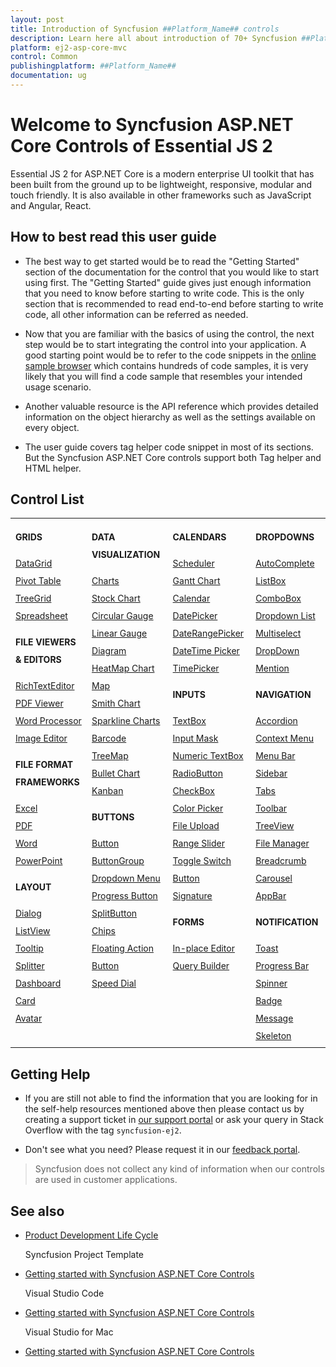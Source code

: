 ```yaml
---
layout: post
title: Introduction of Syncfusion ##Platform_Name## controls
description: Learn here all about introduction of 70+ Syncfusion ##Platform_Name## UI controls powered by Essential JS 2.
platform: ej2-asp-core-mvc
control: Common
publishingplatform: ##Platform_Name##
documentation: ug
---
```


# Welcome to Syncfusion ASP.NET Core Controls of Essential JS 2

Essential JS 2 for ASP.NET Core is a modern enterprise UI toolkit that has been built from the ground up to be lightweight, responsive, modular and touch friendly. It is also available in other frameworks such as JavaScript and Angular, React.

## How to best read this user guide

* The best way to get started would be to read the "Getting Started" section of the documentation for the control that you would like to start using first. The "Getting Started" guide gives just enough information that you need to know before starting to write code. This is the only section that is recommended to read end-to-end before starting to write code, all other information can be referred as needed.

* Now that you are familiar with the basics of using the control, the next step would be to start integrating the control into your application. A good starting point would be to refer to the code snippets in the [online sample browser](http://ej2.syncfusion.com/aspnetcore/) which contains hundreds of code samples, it is very likely that you will find a code sample that resembles your intended usage scenario.

* Another valuable resource is the API reference which provides detailed information on the object hierarchy as well as the settings available on every object.

* The user guide covers tag helper code snippet in most of its sections. But the Syncfusion ASP.NET Core controls support both Tag helper and HTML helper. 

## Control List

<style>
#table
{
border:0!important;
line-height: 2!important;
}

tr
{
border:0 !important;
}

td
{
border:0!important;
vertical-align: top;
}

.control-anchor-link
{
text-decoration: none!important;
font-size: 14px!important;
text-align: left!important;
}
.control-category
{
font-size: 14px!important;
text-align: left!important;
font-weight: bold!important;
border:0 !important;
}

</style>

<table id="table">
<tbody>
<colgroup>
<col style="width: 220px">
<col style="width: 260px">
<col style="width: 220px">
<col style="width: 220px">
</colgroup>
</tbody>
<tr>
    <td>
        <div><p class="control-category">GRIDS</p></div>
        <div class="control-anchor-link"><a target="_self" href="https://ej2.syncfusion.com/aspnetcore/documentation/grid/getting-started-core">DataGrid</a></div>
        <div class="control-anchor-link"><a target="_self" href="https://ej2.syncfusion.com/aspnetcore/documentation/pivot-table/getting-started">Pivot Table</a></div>
        <div class="control-anchor-link"><a target="_self" href="https://ej2.syncfusion.com/aspnetcore/documentation/tree-grid/getting-started-core">TreeGrid</a></div>
        <div class="control-anchor-link"><a target="_self" href="https://ej2.syncfusion.com/aspnetcore/documentation/spreadsheet/getting-started-core">Spreadsheet</a></div>
        <div><p class="control-category">FILE VIEWERS & EDITORS</p></div>
        <div class="control-anchor-link"><a target="_self" href="https://ej2.syncfusion.com/aspnetcore/documentation/rich-text-editor/getting-started">RichTextEditor</a></div>
        <div class="control-anchor-link"><a target="_self" href="https://ej2.syncfusion.com/aspnetcore/documentation/pdfviewer/getting-started">PDF Viewer</a></div>
        <div class="control-anchor-link"><a target="_self" href="https://ej2.syncfusion.com/aspnetcore/documentation/document-editor/getting-started-core">Word Processor</a></div>
        <div class="control-anchor-link"><a target="_self" href="https://ej2.syncfusion.com/aspnetcore/documentation/image-editor/getting-started">Image Editor</a></div>
        <div><p class="control-category">FILE FORMAT FRAMEWORKS</p></div>
        <div class="control-anchor-link"><a target="_self" href="https://help.syncfusion.com/file-formats/xlsio/create-read-edit-excel-files-in-asp-net-core-c-sharp">Excel</a></div>
        <div class="control-anchor-link"><a target="_self" href="https://help.syncfusion.com/file-formats/pdf/create-pdf-file-in-asp-net-core">PDF</a></div>
        <div class="control-anchor-link"><a target="_self" href="https://help.syncfusion.com/file-formats/docio/create-word-document-in-asp-net-core">Word</a></div>
        <div class="control-anchor-link"><a target="_self" href="https://help.syncfusion.com/file-formats/presentation/create-read-edit-powerpoint-files-in-asp-net-core-c-sharp">PowerPoint</a></div>
        <div><p class="control-category">LAYOUT</p></div>
        <div class="control-anchor-link"><a target="_self" href="https://ej2.syncfusion.com/aspnetcore/documentation/dialog/getting-started">Dialog</a></div>
        <div class="control-anchor-link"><a target="_self" href="https://ej2.syncfusion.com/aspnetcore/documentation/listview/getting-started">ListView</a></div>
        <div class="control-anchor-link"><a target="_self" href="https://ej2.syncfusion.com/aspnetcore/documentation/tooltip/getting-started-asp-core">Tooltip</a></div>
        <div class="control-anchor-link"><a target="_self" href="https://ej2.syncfusion.com/aspnetcore/documentation/splitter/getting-started">Splitter</a></div>
        <div class="control-anchor-link"><a target="_self" href="https://ej2.syncfusion.com/aspnetcore/documentation/dashboard-layout/getting-started/">Dashboard</a></div>
        <div class="control-anchor-link"><a target="_self" href="https://ej2.syncfusion.com/aspnetcore/documentation/card/getting-started">Card</a></div>
        <div class="control-anchor-link"><a target="_self" href="https://ej2.syncfusion.com/aspnetcore/documentation/avatar/getting-started-asp-core">Avatar</a></div>
    </td>
    <td>
        <div><p class="control-category">DATA VISUALIZATION</p></div>
        <div class="control-anchor-link"><a target="_self" href="https://ej2.syncfusion.com/aspnetcore/documentation/chart/getting-started">Charts</a></div>
        <div class="control-anchor-link"><a target="_self" href="https://ej2.syncfusion.com/aspnetcore/documentation/stock-chart/getting-started">Stock Chart</a></div>
        <div class="control-anchor-link"><a target="_self" href="https://ej2.syncfusion.com/aspnetcore/documentation/circular-gauge/getting-started">Circular Gauge</a></div>
        <div class="control-anchor-link"><a target="_self" href="https://ej2.syncfusion.com/aspnetcore/documentation/linear-gauge/getting-started">Linear Gauge</a></div>
        <div class="control-anchor-link"><a target="_self" href="https://ej2.syncfusion.com/aspnetcore/documentation/diagram/getting-started">Diagram</a></div>
        <div class="control-anchor-link"><a target="_self" href="https://ej2.syncfusion.com/aspnetcore/documentation/heatmap-chart/getting-started">HeatMap Chart</a></div>
        <div class="control-anchor-link"><a target="_self" href="https://ej2.syncfusion.com/aspnetcore/documentation/maps/getting-started">Map</a></div>
        <div class="control-anchor-link"><a target="_self" href="https://ej2.syncfusion.com/aspnetcore/documentation/smithchart/getting-started">Smith Chart</a></div>
        <div class="control-anchor-link"><a target="_self" href="https://ej2.syncfusion.com/aspnetcore/documentation/sparkline/getting-started">Sparkline Charts</a></div>
        <div class="control-anchor-link"><a target="_self" href="https://ej2.syncfusion.com/aspnetcore/documentation/barcode/getting-started">Barcode</a></div>
        <div class="control-anchor-link"><a target="_self" href="https://ej2.syncfusion.com/aspnetcore/documentation/treemap/getting-started">TreeMap</a></div>
        <div class="control-anchor-link"><a target="_self" href="https://ej2.syncfusion.com/aspnetcore/documentation/bullet-chart/getting-started">Bullet Chart</a></div>
        <div class="control-anchor-link"><a target="_self" href="https://ej2.syncfusion.com/aspnetcore/documentation/kanban/getting-started">Kanban</a></div>
        <div><p class="control-category">BUTTONS</p></div>
        <div class="control-anchor-link"><a target="_self" href="https://ej2.syncfusion.com/aspnetcore/documentation/button/getting-started">Button</a></div>
        <div class="control-anchor-link"><a target="_self" href="https://ej2.syncfusion.com/aspnetcore/documentation/button-group/getting-started">ButtonGroup</a></div>
        <div class="control-anchor-link"><a target="_self" href="https://ej2.syncfusion.com/aspnetcore/documentation/drop-down-button/getting-started">Dropdown Menu</a></div>
        <div class="control-anchor-link"><a target="_self" href="https://ej2.syncfusion.com/aspnetcore/documentation/progress-button/getting-started">Progress Button</a></div>
        <div class="control-anchor-link"><a target="_self" href="https://ej2.syncfusion.com/aspnetcore/documentation/split-button/getting-started">SplitButton</a></div>
        <div class="control-anchor-link"><a target="_self" href="https://ej2.syncfusion.com/aspnetcore/documentation/chips/getting-started">Chips</a></div>
        <div class="control-anchor-link"><a target="_self" href="https://ej2.syncfusion.com/aspnetcore/documentation/floating-action-button/getting-started">Floating Action Button</a></div>
        <div class="control-anchor-link"><a target="_self" href="https://ej2.syncfusion.com/aspnetcore/documentation/speeddial/getting-started">Speed Dial</a></div>
    </td>
    <td>
        <div><p class="control-category">CALENDARS</p></div>
        <div class="control-anchor-link"><a target="_self" href="https://ej2.syncfusion.com/aspnetcore/documentation/schedule/getting-started">Scheduler</a></div>
        <div class="control-anchor-link"><a target="_self" href="https://ej2.syncfusion.com/aspnetcore/documentation/gantt/getting-started">Gantt Chart</a></div>
        <div class="control-anchor-link"><a target="_self" href="https://ej2.syncfusion.com/aspnetcore/documentation/calendar/getting-started">Calendar</a></div>
        <div class="control-anchor-link"><a target="_self" href="https://ej2.syncfusion.com/aspnetcore/documentation/datepicker/getting-started">DatePicker</a></div>
        <div class="control-anchor-link"><a target="_self" href="https://ej2.syncfusion.com/aspnetcore/documentation/daterangepicker/getting-started">DateRangePicker</a></div>
        <div class="control-anchor-link"><a target="_self" href="https://ej2.syncfusion.com/aspnetcore/documentation/datetimepicker/getting-started">DateTime Picker</a></div>
        <div class="control-anchor-link"><a target="_self" href="https://ej2.syncfusion.com/aspnetcore/documentation/timepicker/getting-started">TimePicker</a></div>
        <div><p class="control-category">INPUTS</p></div>
        <div class="control-anchor-link"><a target="_self" href="https://ej2.syncfusion.com/aspnetcore/documentation/textbox/getting-started">TextBox</a></div>
        <div class="control-anchor-link"><a target="_self" href="https://ej2.syncfusion.com/aspnetcore/documentation/maskedtextbox/getting-started/">Input Mask</a></div>
        <div class="control-anchor-link"><a target="_self" href="https://ej2.syncfusion.com/aspnetcore/documentation/numerictextbox/getting-started">Numeric TextBox</a></div>
        <div class="control-anchor-link"><a target="_self" href="https://ej2.syncfusion.com/aspnetcore/documentation/radio-button/getting-started">RadioButton</a></div>
        <div class="control-anchor-link"><a target="_self" href="https://ej2.syncfusion.com/aspnetcore/documentation/check-box/getting-started">CheckBox</a></div>
        <div class="control-anchor-link"><a target="_self" href="https://ej2.syncfusion.com/aspnetcore/documentation/color-picker/getting-started">Color Picker</a></div>
        <div class="control-anchor-link"><a target="_self" href="https://ej2.syncfusion.com/aspnetcore/documentation/uploader/getting-started">File Upload</a></div>
        <div class="control-anchor-link"><a target="_self" href="https://ej2.syncfusion.com/aspnetcore/documentation/range-slider/getting-started">Range Slider</a></div>
        <div class="control-anchor-link"><a target="_self" href="https://ej2.syncfusion.com/aspnetcore/documentation/switch/getting-started">Toggle Switch Button</a></div>
        <div class="control-anchor-link"><a target="_self" href="https://ej2.syncfusion.com/aspnetcore/documentation/signature/getting-started">Signature</a></div>
        <div><p class="control-category">FORMS</p></div>
        <div class="control-anchor-link"><a target="_self" href="https://ej2.syncfusion.com/aspnetcore/documentation/in-place-editor/getting-started">In-place Editor</a></div>
        <div class="control-anchor-link"><a target="_self" href="https://ej2.syncfusion.com/aspnetcore/documentation/query-builder/getting-started">Query Builder</a></div>
    </td>
    <td>
        <div><p class="control-category">DROPDOWNS</p></div>
        <div class="control-anchor-link"><a target="_self" href="https://ej2.syncfusion.com/aspnetcore/documentation/auto-complete/getting-started">AutoComplete</a></div>
        <div class="control-anchor-link"><a target="_self" href="https://ej2.syncfusion.com/aspnetcore/documentation/list-box/getting-started-core">ListBox</a></div>
        <div class="control-anchor-link"><a target="_self" href="https://ej2.syncfusion.com/aspnetcore/documentation/combo-box/getting-started">ComboBox</a></div>
        <div class="control-anchor-link"><a target="_self" href="https://ej2.syncfusion.com/aspnetcore/documentation/drop-down-list/getting-started">Dropdown List</a></div>
        <div class="control-anchor-link"><a target="_self" href="https://ej2.syncfusion.com/aspnetcore/documentation/multi-select/getting-started">Multiselect DropDown</a></div>
        <div class="control-anchor-link"><a target="_self" href="https://ej2.syncfusion.com/aspnetcore/documentation/mention/getting-started">Mention</a></div>
        <div><p class="control-category">NAVIGATION</p></div>
        <div class="control-anchor-link"><a target="_self" href="https://ej2.syncfusion.com/aspnetcore/documentation/accordion/getting-started">Accordion</a></div>
        <div class="control-anchor-link"><a target="_self" href="https://ej2.syncfusion.com/aspnetcore/documentation/context-menu/getting-started">Context Menu</a></div>
        <div class="control-anchor-link"><a target="_self" href="https://ej2.syncfusion.com/aspnetcore/documentation/menu/getting-started">Menu Bar</a></div>
        <div class="control-anchor-link"><a target="_self" href="https://ej2.syncfusion.com/aspnetcore/documentation/sidebar/getting-started">Sidebar</a></div>
        <div class="control-anchor-link"><a target="_self" href="https://ej2.syncfusion.com/aspnetcore/documentation/tab/getting-started">Tabs</a></div>
        <div class="control-anchor-link"><a target="_self" href="https://ej2.syncfusion.com/aspnetcore/documentation/toolbar/getting-started">Toolbar</a></div>
        <div class="control-anchor-link"><a target="_self" href="https://ej2.syncfusion.com/aspnetcore/documentation/treeview/getting-started">TreeView</a></div>
        <div class="control-anchor-link"><a target="_self" href="https://ej2.syncfusion.com/aspnetcore/documentation/file-manager/getting-started">File Manager</a></div>
        <div class="control-anchor-link"><a target="_self" href="https://ej2.syncfusion.com/aspnetcore/documentation/breadcrumb/getting-started">Breadcrumb</a></div>
        <div class="control-anchor-link"><a target="_self" href="https://ej2.syncfusion.com/aspnetcore/documentation/carousel/getting-started">Carousel</a></div>
        <div class="control-anchor-link"><a target="_self" href="https://ej2.syncfusion.com/aspnetcore/documentation/appbar/getting-started">AppBar</a></div>
        <div><p class="control-category">NOTIFICATION</p></div>
        <div class="control-anchor-link"><a target="_self" href="https://ej2.syncfusion.com/aspnetcore/documentation/toast/getting-started">Toast</a></div>
        <div class="control-anchor-link"><a target="_self" href="https://ej2.syncfusion.com/aspnetcore/documentation/progress-bar/getting-started">Progress Bar</a></div>
        <div class="control-anchor-link"><a target="_self" href="https://ej2.syncfusion.com/aspnetcore/documentation/spinner/getting-started-asp-core">Spinner</a></div>
        <div class="control-anchor-link"><a target="_self" href="https://ej2.syncfusion.com/aspnetcore/documentation/badge/getting-started-asp-core">Badge</a></div>
        <div class="control-anchor-link"><a target="_self" href="https://ej2.syncfusion.com/aspnetcore/documentation/message/getting-started">Message</a></div>
        <div class="control-anchor-link"><a target="_self" href="https://ej2.syncfusion.com/aspnetcore/documentation/skeleton/getting-started">Skeleton</a></div>
    </td>
</tr>
</table>
<!-- markdownlint-enable MD033 MD018 -->

## Getting Help

* If you are still not able to find the information that you are looking for in the self-help resources mentioned above then please contact us by creating a support ticket in [our support portal](https://www.syncfusion.com/support/directtrac/incidents/newincident) or ask your query in Stack Overflow with the tag `syncfusion-ej2`.

* Don't see what you need? Please request it in our [feedback portal](https://www.syncfusion.com/feedback/aspnet-core).

> Syncfusion does not collect any kind of information when our controls are used in customer applications.

## See also

* [Product Development Life Cycle](https://www.syncfusion.com/support/product-lifecycle/)

   Syncfusion Project Template

* [Getting started with Syncfusion ASP.NET Core Controls](https://ej2.syncfusion.com/aspnetcore/documentation/getting-started/project-template)

   Visual Studio Code

* [Getting started with Syncfusion ASP.NET Core Controls](https://ej2.syncfusion.com/aspnetcore/documentation/getting-started/vscode)

   Visual Studio for Mac

* [Getting started with Syncfusion ASP.NET Core Controls](https://ej2.syncfusion.com/aspnetcore/documentation/getting-started/visual-studio-mac)

